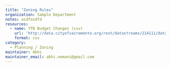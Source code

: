 ```yaml
---
title: "Zoning Rules"
organization: Sample Department
notes: asdfasdfd
resources:
  - name: YTD Budget Changes (csv)
    url: 'http://data.cityofsacramento.org/rest/datastreams/214111/data.csv'
    format: csv
category:
  - Planning / Zoning
maintainer: Abhi
maintainer_email: abhi.nemani@gmail.com
---
```

